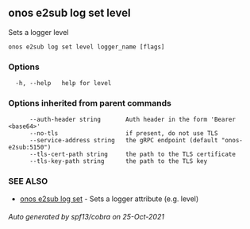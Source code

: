 ## onos e2sub log set level

Sets a logger level

```
onos e2sub log set level logger_name [flags]
```

### Options

```
  -h, --help   help for level
```

### Options inherited from parent commands

```
      --auth-header string       Auth header in the form 'Bearer <base64>'
      --no-tls                   if present, do not use TLS
      --service-address string   the gRPC endpoint (default "onos-e2sub:5150")
      --tls-cert-path string     the path to the TLS certificate
      --tls-key-path string      the path to the TLS key
```

### SEE ALSO

* [onos e2sub log set](onos_e2sub_log_set.md)	 - Sets a logger attribute (e.g. level)

###### Auto generated by spf13/cobra on 25-Oct-2021
